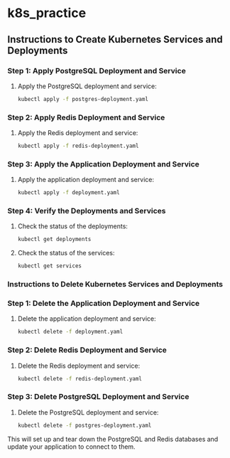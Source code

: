 # k8s_practice

## Instructions to Create Kubernetes Services and Deployments

### Step 1: Apply PostgreSQL Deployment and Service

1. Apply the PostgreSQL deployment and service:

    ```sh
    kubectl apply -f postgres-deployment.yaml
    ```

### Step 2: Apply Redis Deployment and Service

1. Apply the Redis deployment and service:

    ```sh
    kubectl apply -f redis-deployment.yaml
    ```

### Step 3: Apply the Application Deployment and Service

1. Apply the application deployment and service:

    ```sh
    kubectl apply -f deployment.yaml
    ```

### Step 4: Verify the Deployments and Services

1. Check the status of the deployments:

    ```sh
    kubectl get deployments
    ```

2. Check the status of the services:

    ```sh
    kubectl get services
    ```

### Instructions to Delete Kubernetes Services and Deployments

### Step 1: Delete the Application Deployment and Service

1. Delete the application deployment and service:

    ```sh
    kubectl delete -f deployment.yaml
    ```

### Step 2: Delete Redis Deployment and Service

1. Delete the Redis deployment and service:

    ```sh
    kubectl delete -f redis-deployment.yaml
    ```

### Step 3: Delete PostgreSQL Deployment and Service

1. Delete the PostgreSQL deployment and service:

    ```sh
    kubectl delete -f postgres-deployment.yaml
    ```

This will set up and tear down the PostgreSQL and Redis databases and update your application to connect to them.